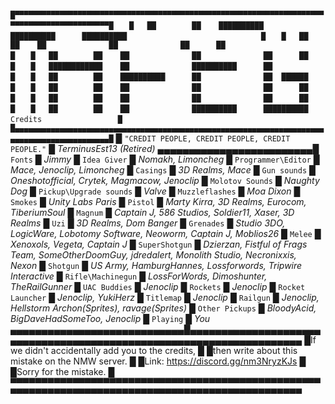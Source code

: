 
`	█▀▀▀▀▀▀▀▀▀▀▀▀▀▀▀▀▀▀▀▀▀▀▀▀▀▀▀▀▀▀▀▀▀▀▀▀▀▀▀▀▀▀▀▀▀▀▀▀▀▀▀▀▀▀▀▀▀▀▀▀▀▀▀▀▀▀▀▀▀▀▀▀▀▀▀▀▀▀▀▀▀▀▀▀▀▀▀▀▀▀▀█`
`	█	██		  ██	██████████		██████████		██████████								█`
`	█	██		  ██	██				██				██		██								█`
`	█	██		  ██	██				██				██		██								█`
`	█	████████████	██				██████████		██										█`
`	█	██		  ██	██████████		██				██	██████								█`
`	█	██		  ██	██				██				██		██								█`
`	█	██		  ██	██				██				██		██								█`
`	█	██		  ██	██				██████████		██████████		Credits					█`
`	█▄▄▄▄▄▄▄▄▄▄▄▄▄▄▄▄▄▄▄▄▄▄▄▄▄▄▄▄▄▄▄▄▄▄▄▄▄▄▄▄▄▄▄▄▄▄▄▄▄▄▄▄▄▄▄▄▄▄▄▄▄▄▄▄▄▄▄▄▄▄▄▄▄▄▄▄▄▄▄▄▄▄▄▄▄▄▄▄▄▄▄█`
													 █
	`"CREDIT PEOPLE, CREDIT PEOPLE, CREDIT PEOPLE."` █ *TerminusEst13 (Retired)*
							▄▄▄▄▄▄▄▄▄▄▄▄▄▄▄▄▄▄▄▄▄▄▄▄▄█
	`Fonts`					█	*Jimmy*
							█
	`Idea Giver`			█	*Nomakh, Limoncheg*
							█
	`Programmer\Editor`		█	*Mace, Jenoclip, Limoncheg*
							█
	`Casings`				█	*3D Realms, Mace*
							█
	`Gun sounds`			█	*Oneshotofficial, Crytek, Magmacow, Jenoclip*
							█
	`Molotov Sounds`		█	*Naughty Dog*
							█
	`Pickup\Upgrade sounds`	█	*Valve*
							█
	`Muzzleflashes`			█	*Moa Dixon*
							█
	`Smokes`				█	*Unity Labs Paris*
							█
	`Pistol`				█	*Marty Kirra, 3D Realms, Eurocom, TiberiumSoul*
							█
	`Magnum`				█	*Captain J, 586 Studios, Soldier11, Xaser, 3D Realms*
							█
	`Uzi`					█	*3D Realms, Dom Banger*
							█
	`Grenades`				█	*Studio 3DO, LogicWare, Lobotomy Software, Neoworm, Captain J, Moblios26*
							█
	`Melee`					█	*Xenoxols, Vegeta, Captain J*
							█
	`SuperShotgun`			█	*Dzierzan, Fistful of Frags Team, SomeOtherDoomGuy, jdredalert, Monolith Studio, Necronixxis, Nexon*
							█
	`Shotgun`				█	*US Army, HamburgHannes, Lossforwords, Tripwire Interactive*
							█
	`Rifle\Machinegun`		█	*LossForWords, Dimoshunter, TheRailGunner*
							█
	`UAC Buddies`			█	*Jenoclip*
							█
	`Rockets`				█	*Jenoclip*
							█
	`Rocket Launcher`		█	*Jenoclip, YukiHerz*
							█
	`Titlemap`				█	*Jenoclip*
							█
	`Railgun`				█	*Jenoclip, Hellstorm Archon(Sprites), ravage(Sprites)*
							█
	`Other Pickups`			█	*BloodyAcid, BigDaveHadSomeToo, Jenoclip*
							█
	`Playing`				█	*You*
▄▄▄▄▄▄▄▄▄▄▄▄▄▄▄▄▄▄▄▄▄▄▄▄▄▄▄▄█▄▄▄▄▄▄▄▄▄▄▄▄▄▄▄▄▄▄▄▄▄▄▄▄▄▄▄▄▄▄▄▄▄▄▄▄▄▄▄▄▄▄▄▄▄▄▄▄▄▄▄▄▄▄▄▄▄▄▄▄▄▄▄▄▄▄▄▄
█If we didn't accidentally add you to the credits,												█
█then write about this mistake on the NMW server.												█
█Link:	https://discord.gg/nm3NryzKJs															█
█Sorry for the mistake.																			█
▀▀▀▀▀▀▀▀▀▀▀▀▀▀▀▀▀▀▀▀▀▀▀▀▀▀▀▀▀▀▀▀▀▀▀▀▀▀▀▀▀▀▀▀▀▀▀▀▀▀▀▀▀▀▀▀▀▀▀▀▀▀▀▀▀▀▀▀▀▀▀▀▀▀▀▀▀▀▀▀▀▀▀▀▀▀▀▀▀▀▀▀▀▀▀▀▀